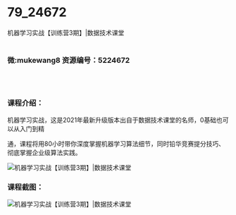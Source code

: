 # 79_24672
机器学习实战【训练营3期】|数据技术课堂
<br/></br>
<h3>微:mukewang8 资源编号：5224672</h3>
<br/></br>
<h3>课程介绍：</h3>
<p><a title="查看与 机器学习实战 相关的文章" target="_blank">机器学习实战</a>，这是2021年最新升级版本出自于数据技术课堂的名师，0基础也可以从入门到精</p>
<p>通，课程将用80小时带你深度掌握机器学习算法细节，同时铅华竞赛提分技巧、彻底掌握企业级算法实践。</p>
<p><img src="https://www.ko996.com/wp-content/uploads/img/2022/06/1-43-300x143.png" alt="机器学习实战【训练营3期】|数据技术课堂"></p>
<div class="info-desc">
<h3>课程截图：</h3>
<p><img src="https://www.ko996.com/wp-content/uploads/img/2022/06/2-40.png" alt="机器学习实战【训练营3期】|数据技术课堂"></p>


			
</div>
